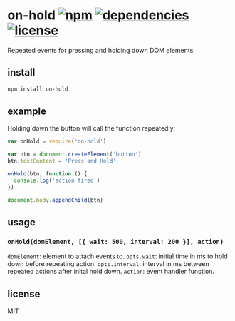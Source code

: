 # on-hold [![npm][npm-img]][npm-url] [![dependencies][dep-img]][dep-url] [![license][lic-img]][lic-url]

[npm-img]: https://img.shields.io/npm/v/on-hold.svg
[npm-url]: https://www.npmjs.com/package/on-hold
[dep-img]: https://david-dm.org/mathiasvr/on-hold.svg
[dep-url]: https://david-dm.org/mathiasvr/on-hold
[lic-img]: http://img.shields.io/:license-MIT-blue.svg
[lic-url]: http://mvr.mit-license.org

Repeated events for pressing and holding down DOM elements.

## install
```bash
npm install on-hold
```

## example
Holding down the button will call the function repeatedly:

```javascript
var onHold = require('on-hold')

var btn = document.createElement('button')
btn.textContent = 'Press and Hold'

onHold(btn, function () {
  console.log('action fired')
})

document.body.appendChild(btn)
```

## usage

### `onHold(domElement, [{ wait: 500, interval: 200 }], action)`
`domElement`: element to attach events to.
`opts.wait`: initial time in ms to hold down before repeating action.
`opts.interval`: interval in ms between repeated actions after inital hold down.
`action`: event handler function.

## license

MIT